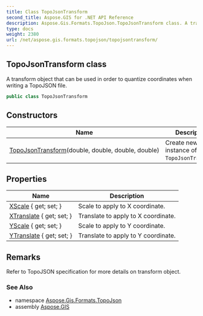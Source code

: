 ```yaml
---
title: Class TopoJsonTransform
second_title: Aspose.GIS for .NET API Reference
description: Aspose.Gis.Formats.TopoJson.TopoJsonTransform class. A transform object that can be used in order to quantize coordinates when writing a TopoJSON file
type: docs
weight: 2380
url: /net/aspose.gis.formats.topojson/topojsontransform/
---
```

## TopoJsonTransform class

A transform object that can be used in order to quantize coordinates when writing a TopoJSON file.

```csharp
public class TopoJsonTransform
```

## Constructors

| Name | Description |
| --- | --- |
| [TopoJsonTransform](topojsontransform/)(double, double, double, double) | Create new instance of `TopoJsonTransform`. |

## Properties

| Name | Description |
| --- | --- |
| [XScale](../../aspose.gis.formats.topojson/topojsontransform/xscale/) { get; set; } | Scale to apply to X coordinate. |
| [XTranslate](../../aspose.gis.formats.topojson/topojsontransform/xtranslate/) { get; set; } | Translate to apply to X coordinate. |
| [YScale](../../aspose.gis.formats.topojson/topojsontransform/yscale/) { get; set; } | Scale to apply to Y coordinate. |
| [YTranslate](../../aspose.gis.formats.topojson/topojsontransform/ytranslate/) { get; set; } | Translate to apply to Y coordinate. |

## Remarks

Refer to TopoJSON specification for more details on transform object.

### See Also

* namespace [Aspose.Gis.Formats.TopoJson](../../aspose.gis.formats.topojson/)
* assembly [Aspose.GIS](../../)


